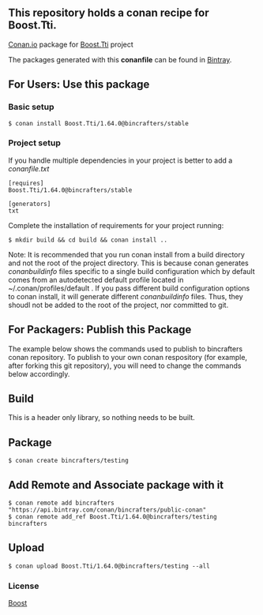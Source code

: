 ## This repository holds a conan recipe for Boost.Tti.

[Conan.io](https://conan.io) package for [Boost.Tti](https://github.com/Boostorg/Tti) project

The packages generated with this **conanfile** can be found in [Bintray](https://bintray.com/bincrafters/public-conan/Boost.Tti%3Abincrafters).

## For Users: Use this package

### Basic setup

    $ conan install Boost.Tti/1.64.0@bincrafters/stable

### Project setup

If you handle multiple dependencies in your project is better to add a *conanfile.txt*

    [requires]
    Boost.Tti/1.64.0@bincrafters/stable

    [generators]
    txt

Complete the installation of requirements for your project running:</small></span>

    $ mkdir build && cd build && conan install ..
	
Note: It is recommended that you run conan install from a build directory and not the root of the project directory.  This is because conan generates *conanbuildinfo* files specific to a single build configuration which by default comes from an autodetected default profile located in ~/.conan/profiles/default .  If you pass different build configuration options to conan install, it will generate different *conanbuildinfo* files.  Thus, they shoudl not be added to the root of the project, nor committed to git. 

## For Packagers: Publish this Package

The example below shows the commands used to publish to bincrafters conan repository. To publish to your own conan respository (for example, after forking this git repository), you will need to change the commands below accordingly. 

## Build  

This is a header only library, so nothing needs to be built.

## Package 

    $ conan create bincrafters/testing
	
## Add Remote and Associate package with it

	$ conan remote add bincrafters "https://api.bintray.com/conan/bincrafters/public-conan"
	$ conan remote add_ref Boost.Tti/1.64.0@bincrafters/testing bincrafters

## Upload

    $ conan upload Boost.Tti/1.64.0@bincrafters/testing --all

### License
[Boost](LICENSE)
